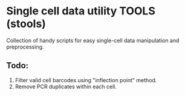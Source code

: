 # Single cell data utility TOOLS (stools)
Collection of handy scripts for easy single-cell data manipulation and preprocessing.


## Todo:
1. Filter valid cell barcodes using "inflection point" method.
2. Remove PCR duplicates within each cell.
